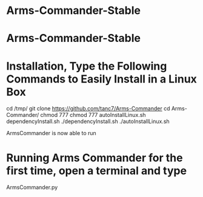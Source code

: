# Arms-Commander-Stable
# Arms-Commander-Stable

# Installation, Type the Following Commands to Easily Install in a Linux Box
cd /tmp/
git clone https://github.com/tanc7/Arms-Commander
cd Arms-Commander/
chmod 777
chmod 777 autoInstallLinux.sh dependencyInstall.sh
./dependencyInstall.sh
./autoInstallLinux.sh

ArmsCommander is now able to run

# Running Arms Commander for the first time, open a terminal and type
ArmsCommander.py
